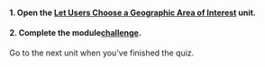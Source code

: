 <head><base target="_blank"> </head>

#### **1. Open the [Let Users Choose a Geographic Area of Interest](https://safe.my.trailhead.com/en/content/safe/modules/build-versatile-self-serve-workflows/let-users-choose-a-geographic-area-of-interest?trail_id=create-data-integration-apps) unit.**

  


#### **2. Complete the module**[**challenge**](https://safe.my.trailhead.com/en/content/safe/modules/build-versatile-self-serve-workflows/let-users-choose-a-geographic-area-of-interest?trail_id=create-data-integration-apps#challenge).

Go to the next unit when you've finished the quiz.


